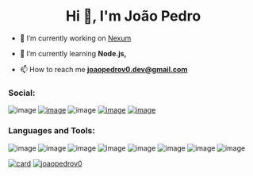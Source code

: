 <h1 align="center">Hi 👋, I'm João Pedro</h1>

- 🔭 I’m currently working on <a href="https://github.com/joaopedrov0/nexum">Nexum</a>

- 🌱 I’m currently learning **Node.js,**

- 📫 How to reach me **joaopedrov0.dev@gmail.com**

<h3 align="left">Social:</h3>

![image](https://img.shields.io/badge/Instagram-E4405F?style=for-the-badge&logo=instagram&logoColor=white)
[![image](https://img.shields.io/badge/Twitter-1DA1F2?style=for-the-badge&logo=twitter&logoColor=white)](https://twitter.com/joaopedrov0)
![image](https://img.shields.io/badge/GitHub-100000?style=for-the-badge&logo=github&logoColor=white)
[![image](https://img.shields.io/badge/Codepen-ffffff?style=for-the-badge&logo=codepen&logoColor=black)](https://codepen.io/joaopedrov0/)
[![image](https://img.shields.io/badge/dev.to-0A0A0A?style=for-the-badge&logo=dev.to&logoColor=white)](https://dev.to/joaopedrov0)



<h3 align="left">Languages and Tools:</h3>

![image](https://img.shields.io/badge/HTML5-E34F26?style=for-the-badge&logo=html5&logoColor=white)
![image](https://img.shields.io/badge/CSS3-1572B6?style=for-the-badge&logo=css3&logoColor=white)
![image](https://img.shields.io/badge/JavaScript-323330?style=for-the-badge&logo=javascript&logoColor=F7DF1E)
![image](https://img.shields.io/badge/Node.js-43853D?style=for-the-badge&logo=node.js&logoColor=white)
![image](https://img.shields.io/badge/Express.js-404D59?style=for-the-badge)
![image](https://img.shields.io/badge/MySQL-00000F?style=for-the-badge&logo=mysql&logoColor=white)
![image](https://img.shields.io/badge/Git-E34F26?style=for-the-badge&logo=git&logoColor=white)
![image](https://img.shields.io/badge/Heroku-430098?style=for-the-badge&logo=heroku&logoColor=white)

[![card](https://github-readme-stats.vercel.app/api?username=joaopedrov0&theme=dark&show_icons=true)](https://github.com/joaopedrov0/)
[![joaopedrov0](https://github-readme-stats.vercel.app/api/top-langs/?username=joaopedrov0&hide=html&layout=compact&theme=dark)](https://github.com/joaopedrov0/)
